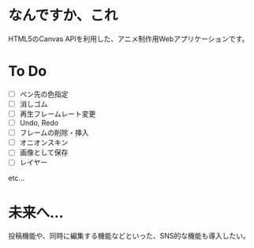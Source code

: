 # なんですか、これ
HTML5のCanvas APIを利用した、アニメ制作用Webアプリケーションです。

# To Do
- [ ] ペン先の色指定
- [ ] 消しゴム
- [ ] 再生フレームレート変更
- [ ] Undo, Redo
- [ ] フレームの削除・挿入
- [ ] オニオンスキン
- [ ] 画像として保存
- [ ] レイヤー

etc...

# 未来へ…

投稿機能や、同時に編集する機能などといった、SNS的な機能も導入したい。